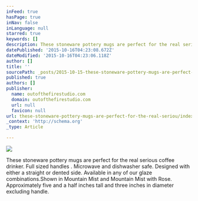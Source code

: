 ```yaml
---
inFeed: true
hasPage: true
inNav: false
inLanguage: null
starred: true
keywords: []
description: These stoneware pottery mugs are perfect for the real serious coffee drinker. Full sized handles . Microwave and dishwasher safe. Designed with either a straigh
datePublished: '2015-10-16T04:23:08.672Z'
dateModified: '2015-10-16T04:23:06.118Z'
author: []
title: ''
sourcePath: _posts/2015-10-15-these-stoneware-pottery-mugs-are-perfect-for-the-real-seriou.md
published: true
authors: []
publisher:
  name: outofthefirestudio.com
  domain: outofthefirestudio.com
  url: null
  favicon: null
url: these-stoneware-pottery-mugs-are-perfect-for-the-real-seriou/index.html
_context: 'http://schema.org'
_type: Article

---
```

![](http://outofthefirestudio.com/images/mugs/tworegularmugs_resize.jpg)

These stoneware pottery mugs are perfect for the real serious coffee drinker. Full sized handles . Microwave and dishwasher safe. Designed with either a straight or dented side. Available in any of our glaze combinations.Shown in Mountain Mist and Mountain Mist with Rose. Approximately five and a half inches tall and three inches in diameter excluding handle.